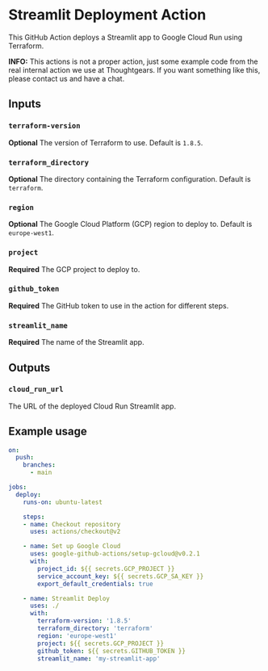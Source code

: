 # Streamlit Deployment Action

This GitHub Action deploys a Streamlit app to Google Cloud Run using Terraform.

**INFO:** This actions is not a proper action, just some example code from the real internal action we use at Thoughtgears. If you want something like this,
please contact us and have a chat.

## Inputs

### `terraform-version`

**Optional** The version of Terraform to use. Default is `1.8.5`.

### `terraform_directory`

**Optional** The directory containing the Terraform configuration. Default is `terraform`.

### `region`

**Optional** The Google Cloud Platform (GCP) region to deploy to. Default is `europe-west1`.

### `project`

**Required** The GCP project to deploy to.

### `github_token`

**Required** The GitHub token to use in the action for different steps.

### `streamlit_name`

**Required** The name of the Streamlit app.

## Outputs

### `cloud_run_url`

The URL of the deployed Cloud Run Streamlit app.

## Example usage

```yaml
on:
  push:
    branches:
      - main

jobs:
  deploy:
    runs-on: ubuntu-latest

    steps:
    - name: Checkout repository
      uses: actions/checkout@v2

    - name: Set up Google Cloud
      uses: google-github-actions/setup-gcloud@v0.2.1
      with:
        project_id: ${{ secrets.GCP_PROJECT }}
        service_account_key: ${{ secrets.GCP_SA_KEY }}
        export_default_credentials: true

    - name: Streamlit Deploy
      uses: ./
      with:
        terraform-version: '1.8.5'
        terraform_directory: 'terraform'
        region: 'europe-west1'
        project: ${{ secrets.GCP_PROJECT }}
        github_token: ${{ secrets.GITHUB_TOKEN }}
        streamlit_name: 'my-streamlit-app'
